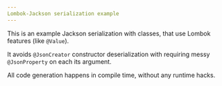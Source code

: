 ```yaml
---
Lombok-Jackson serialization example
---
```


This is an example Jackson serialization with classes, that use Lombok features (like `@Value`).

It avoids `@JsonCreator` constructor deserialization with requiring messy `@JsonProperty` on each its argument.

All code generation happens in compile time, without any runtime hacks.
